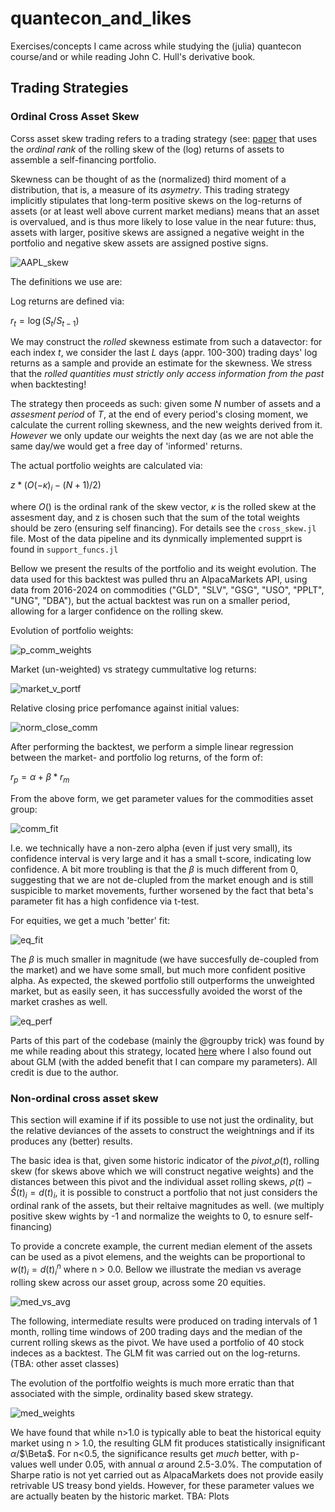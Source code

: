 # quantecon_and_likes
Exercises/concepts I came across while studying the (julia) quantecon course/and or while reading John C. Hull's derivative book.

## Trading Strategies
### Ordinal Cross Asset Skew

Corss asset skew trading refers to a trading strategy (see: [paper](https://www.pm-research.com/content/iijpormgmt/48/4/194) that uses the _ordinal rank_ of the rolling skew of the (log) returns of assets to assemble a self-financing portfolio. 

Skewness can be thought of as the (normalized) third moment of a distribution, that is, a measure of its _asymetry_. This trading strategy implicitly stipulates that long-term positive skews on the log-returns of assets (or at least well above current market medians) means that an asset is overvalued, and is thus more likely to lose value in the near future: thus, assets with larger, positive skews are assigned a negative weight in the portfolio and negative skew assets are assigned postive signs.

![AAPL_skew](https://github.com/ArchHem/quantecon_and_likes/blob/main/visul/AAPL_example_skew.png)

The definitions we use are:

Log returns are defined via:

$r_t = \log(S_t / S_{t-1})$

We may construct the _rolled_ skewness estimate from such a datavector: for each index $t$, we consider the last $L$ days (appr. 100-300) trading days' log returns as a sample and provide an estimate for the skewness. We stress that the _rolled quantities must strictly only access information from the past_ when backtesting! 

The strategy then proceeds as such: given some $N$ number of assets and a _assesment period_ of $T$, at the end of every period's closing moment, we calculate the current rolling skewness, and the new weights derived from it. _However_ we only update our weights the next day (as we are not able the same day/we would get a free day of 'informed' returns.

The actual portfolio weights are calculated via:

$z*(O(-\kappa)_i - (N+1)/2 )$

where $O()$ is the ordinal rank of the skew vector, $\kappa$ is the rolled skew at the assesment day, and z is chosen such that the sum of the total weights should be zero (ensuring self financing). For details see the `cross_skew.jl` file. Most of the data pipeline and its dynmically implemented supprt is found in `support_funcs.jl`

Bellow we present the results of the portfolio and its weight evolution. The data used for this backtest was pulled thru an AlpacaMarkets API, using data from 2016-2024 on commodities ("GLD", "SLV", "GSG", "USO", "PPLT", "UNG", "DBA"), but the actual backtest was run on a smaller period, allowing for a larger confidence on the rolling skew. 

Evolution of portfolio weights:

![p_comm_weights](https://github.com/ArchHem/quantecon_and_likes/blob/main/visul/commodities_weights.png)

Market (un-weighted) vs strategy cummultative log returns:

![market_v_portf](https://github.com/ArchHem/quantecon_and_likes/blob/main/visul/market_vs_skew_commodity.png) 

Relative closing price perfomance against initial values:

![norm_close_comm](https://github.com/ArchHem/quantecon_and_likes/blob/main/visul/commodities_norm_asset_perf.png)

After performing the backtest, we perform a simple linear regression between the market- and portfolio log returns, of the form of:

$r_p = \alpha + \beta * r_m$

From the above form, we get parameter values for the commodities asset group:

![comm_fit](https://github.com/ArchHem/quantecon_and_likes/blob/main/visul/commodity_fit.png)

I.e. we technically have a non-zero alpha (even if just very small), its confidence interval is very large and it has a small t-score, indicating low confidence. A bit more troubling is that the $\beta$ is much different from 0, suggesting that we are not de-clupled from the market enough and is still suspicible to market movements, further worsened by the fact that beta's parameter fit has a high confidence via t-test. 

For equities, we get a much 'better' fit:

![eq_fit](https://github.com/ArchHem/quantecon_and_likes/blob/main/visul/equities_fix.png)

The $\beta$ is much smaller in magnitude (we have succesfully de-coupled from the market) and we have some small, but much more confident positive alpha. As expected, the skewed portfolio still outperforms the unweighted market, but as easily seen, it has successfully avoided the worst of the market crashes as well.

![eq_perf](https://github.com/ArchHem/quantecon_and_likes/blob/main/visul/market_vs_skew_equities.png)




Parts of this part of the codebase (mainly the @groupby trick) was found by me while reading about this strategy, located [here](https://dm13450.github.io/2024/02/08/Cross-Asset-Skew-A-Trading-Strategy.html) where I also found out about GLM (with the added benefit that I can compare my parameters). All credit is due to the author.

### Non-ordinal cross asset skew

This section will examine if if its possible to use not just the ordinality, but the relative deviances of the assets to construct the weightnings and if its produces any (better) results. 

The basic idea is that, given some historic indicator of the _pivot_,$\rho(t)$, rolling skew (for skews above which we will construct negative weights) and the distances between this pivot and the individual asset rolling skews, $\rho(t) - \hat{S}(t)_i = d(t)_i$, it is possible to construct a portfolio that not just considers the ordinal rank of the assets, but their reltaive magnitudes as well. (we multiply positive skew wights by -1 and normalize the weights to 0, to esnure self-financing)

To provide a concrete example, the current median element of the assets can be used as a pivot elemens, and the weights can be proportional to $w(t)_i = d(t)_i^n$ where n > 0.0. Bellow we illustrate the median vs average rolling skew across our asset group, across some 20 equities. 

![med_vs_avg](https://github.com/ArchHem/quantecon_and_likes/blob/main/visul/Equities_med_vs_avg.png)

The following, intermediate results were produced on trading intervals of 1 month, rolling time windows of 200 trading days and the median of the current rolling skews as the pivot. We have used a portfolio of 40 stock indeces as a backtest. The GLM fit was carried out on the log-returns. (TBA: other asset classes)

The evolution of the portfolfio weights is much more erratic than that associated with the simple, ordinality based skew strategy. 

![med_weights](https://github.com/ArchHem/quantecon_and_likes/blob/main/visul/Equities_weights_n_02_t_200_med.png)

We have found that while n>1.0 is typically able to beat the historical equity market using n > 1.0, the resulting GLM fit produces statistically insignificant $\alpha$/$\Beta$. For n<0.5, the significance results get _much_ better, with p-values well under 0.05, with annual $\alpha$ around 2.5-3.0%. The computation of Sharpe ratio is not yet carried out as AlpacaMarkets does not provide easily retrivable US treasy bond yields. However, for these parameter values we are actually beaten by the historic market. 
TBA: Plots




